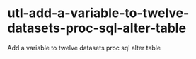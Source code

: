 # utl-add-a-variable-to-twelve-datasets-proc-sql-alter-table
Add a variable to twelve datasets proc sql alter table 
